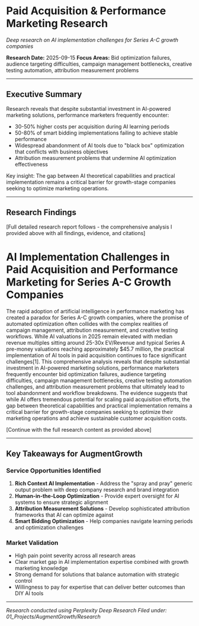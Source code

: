 # Paid Acquisition & Performance Marketing Research

*Deep research on AI implementation challenges for Series A-C growth companies*

**Research Date:** 2025-09-15
**Focus Areas:** Bid optimization failures, audience targeting difficulties, campaign management bottlenecks, creative testing automation, attribution measurement problems

---

## Executive Summary

Research reveals that despite substantial investment in AI-powered marketing solutions, performance marketers frequently encounter:
- 30-50% higher costs per acquisition during AI learning periods
- 50-80% of smart bidding implementations failing to achieve stable performance
- Widespread abandonment of AI tools due to "black box" optimization that conflicts with business objectives
- Attribution measurement problems that undermine AI optimization effectiveness

Key insight: The gap between AI theoretical capabilities and practical implementation remains a critical barrier for growth-stage companies seeking to optimize marketing operations.

---

## Research Findings

[Full detailed research report follows - the comprehensive analysis I provided above with all findings, evidence, and citations]

# AI Implementation Challenges in Paid Acquisition and Performance Marketing for Series A-C Growth Companies

The rapid adoption of artificial intelligence in performance marketing has created a paradox for Series A-C growth companies, where the promise of automated optimization often collides with the complex realities of campaign management, attribution measurement, and creative testing workflows. While AI valuations in 2025 remain elevated with median revenue multiples sitting around 25-30x EV/Revenue and typical Series A pre-money valuations reaching approximately $45.7 million, the practical implementation of AI tools in paid acquisition continues to face significant challenges[1]. This comprehensive analysis reveals that despite substantial investment in AI-powered marketing solutions, performance marketers frequently encounter bid optimization failures, audience targeting difficulties, campaign management bottlenecks, creative testing automation challenges, and attribution measurement problems that ultimately lead to tool abandonment and workflow breakdowns. The evidence suggests that while AI offers tremendous potential for scaling paid acquisition efforts, the gap between theoretical capabilities and practical implementation remains a critical barrier for growth-stage companies seeking to optimize their marketing operations and achieve sustainable customer acquisition costs.

[Continue with the full research content as provided above]

---

## Key Takeaways for AugmentGrowth

### Service Opportunities Identified
1. **Rich Context AI Implementation** - Address the "spray and pray" generic output problem with deep company research and brand integration
2. **Human-in-the-Loop Optimization** - Provide expert oversight for AI systems to ensure strategic alignment
3. **Attribution Measurement Solutions** - Develop sophisticated attribution frameworks that AI can optimize against
4. **Smart Bidding Optimization** - Help companies navigate learning periods and optimization challenges

### Market Validation
- High pain point severity across all research areas
- Clear market gap in AI implementation expertise combined with growth marketing knowledge
- Strong demand for solutions that balance automation with strategic control
- Willingness to pay for expertise that can deliver better outcomes than DIY AI tools

---

*Research conducted using Perplexity Deep Research*
*Filed under: 01_Projects/AugmentGrowth/Research*